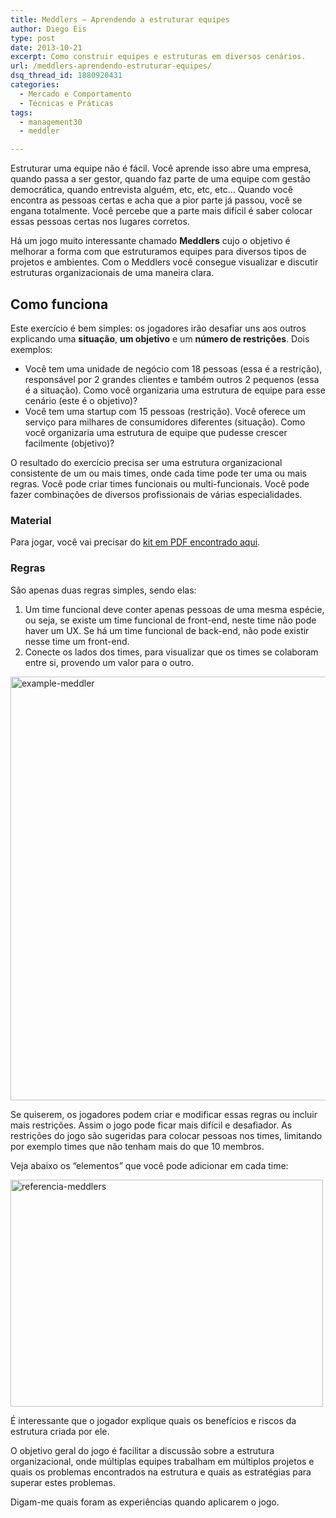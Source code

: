 ```yaml
---
title: Meddlers – Aprendendo a estruturar equipes
author: Diego Eis
type: post
date: 2013-10-21
excerpt: Como construir equipes e estruturas em diversos cenários.
url: /meddlers-aprendendo-estruturar-equipes/
dsq_thread_id: 1880920431
categories:
  - Mercado e Comportamento
  - Técnicas e Práticas
tags:
  - management30
  - meddler

---
```

Estruturar uma equipe não é fácil. Você aprende isso abre uma empresa, quando passa a ser gestor, quando faz parte de uma equipe com gestão democrática, quando entrevista alguém, etc, etc, etc&#8230; Quando você encontra as pessoas certas e acha que a pior parte já passou, você se engana totalmente. Você percebe que a parte mais difícil é saber colocar essas pessoas certas nos lugares corretos.

Há um jogo muito interessante chamado **Meddlers** cujo o objetivo é melhorar a forma com que estruturamos equipes para diversos tipos de projetos e ambientes. Com o Meddlers você consegue visualizar e discutir estruturas organizacionais de uma maneira clara.

## Como funciona

Este exercício é bem simples: os jogadores irão desafiar uns aos outros explicando uma **situação**, **um objetivo** e um **número de restrições**. Dois exemplos:

  * Você tem uma unidade de negócio com 18 pessoas (essa é a restrição), responsável por 2 grandes clientes e também outros 2 pequenos (essa é a situação). Como você organizaria uma estrutura de equipe para esse cenário (este é o objetivo)? 
  * Você tem uma startup com 15 pessoas (restrição). Você oferece um serviço para milhares de consumidores diferentes (situação). Como você organizaria uma estrutura de equipe que pudesse crescer facilmente (objetivo)? 

O resultado do exercício precisa ser uma estrutura organizacional consistente de um ou mais times, onde cada time pode ter uma ou mais regras. Você pode criar times funcionais ou multi-funcionais. Você pode fazer combinações de diversos profissionais de várias especialidades. 

### Material

Para jogar, você vai precisar do [kit em PDF encontrado aqui][1].

### Regras

São apenas duas regras simples, sendo elas:

  1. Um time funcional deve conter apenas pessoas de uma mesma espécie, ou seja, se existe um time funcional de front-end, neste time não pode haver um UX. Se há um time funcional de back-end, não pode existir nesse time um front-end. 
  2. Conecte os lados dos times, para visualizar que os times se colaboram entre si, provendo um valor para o outro. 

<img src="http://tableless.com.br/uploads/2013/10/example-meddler.jpg" alt="example-meddler" width="550" height="678" class="alignnone size-full wp-image-39257" srcset="uploads/2013/10/example-meddler.jpg 550w, uploads/2013/10/example-meddler-136x168.jpg 136w, uploads/2013/10/example-meddler-251x310.jpg 251w" sizes="(max-width: 550px) 100vw, 550px" />

Se quiserem, os jogadores podem criar e modificar essas regras ou incluir mais restrições. Assim o jogo pode ficar mais difícil e desafiador. As restrições do jogo são sugeridas para colocar pessoas nos times, limitando por exemplo times que não tenham mais do que 10 membros.

Veja abaixo os &#8220;elementos&#8221; que você pode adicionar em cada time:

<img src="http://tableless.com.br/uploads/2013/10/referencia-meddlers.jpg" alt="referencia-meddlers" width="500" height="363" class="alignnone size-full wp-image-39256" srcset="uploads/2013/10/referencia-meddlers.jpg 500w, uploads/2013/10/referencia-meddlers-231x168.jpg 231w, uploads/2013/10/referencia-meddlers-426x310.jpg 426w" sizes="(max-width: 500px) 100vw, 500px" />

É interessante que o jogador explique quais os benefícios e riscos da estrutura criada por ele.

O objetivo geral do jogo é facilitar a discussão sobre a estrutura organizacional, onde múltiplas equipes trabalham em múltiplos projetos e quais os problemas encontrados na estrutura e quais as estratégias para superar estes problemas.

Digam-me quais foram as experiências quando aplicarem o jogo.

 [1]: http://www.management30.com/product/meddlers/